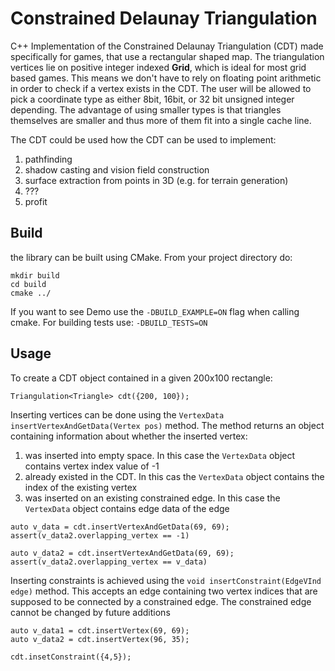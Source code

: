 # Constrained Delaunay Triangulation
C++ Implementation of the Constrained Delaunay Triangulation (CDT) made specifically for games, that use a rectangular shaped map. The triangulation vertices lie on positive integer indexed **Grid**, which is ideal for most grid based games. This means we don't have to rely on floating point arithmetic in order to check if a vertex exists in the CDT. The user will be allowed to pick a coordinate type as either 8bit, 16bit, or 32 bit unsigned integer depending. The advantage of using smaller types is that triangles themselves are smaller and thus more of them fit into a single cache line.


The CDT could be used how the CDT can be used to implement:
1. pathfinding
2. shadow casting and vision field construction
3. surface extraction from points in 3D (e.g. for terrain generation)
4. ???
5. profit 

## Build

the library can be built using CMake. From your project directory do:

```
mkdir build
cd build
cmake ../
```

If you want to see Demo use the ``-DBUILD_EXAMPLE=ON`` flag when calling cmake. For building tests use:
``-DBUILD_TESTS=ON``

## Usage

To create a CDT object contained in a given 200x100 rectangle: 
```
Triangulation<Triangle> cdt({200, 100});
```
Inserting vertices can be done using the `VertexData insertVertexAndGetData(Vertex pos)` method. The method returns an object containing information about whether the inserted vertex:
1. was inserted into empty space. In this case the `VertexData` object contains vertex index value of -1
2. already existed in the CDT. In this cas the `VertexData` object contains the index of the existing vertex
3. was inserted on an existing constrained edge. In this case the `VertexData` object contains edge data of the edge

```
auto v_data = cdt.insertVertexAndGetData(69, 69);
assert(v_data2.overlapping_vertex == -1)

auto v_data2 = cdt.insertVertexAndGetData(69, 69);
assert(v_data2.overlapping_vertex == v_data)
```

Inserting constraints is achieved using the `void insertConstraint(EdgeVInd edge)` method. This accepts an edge containing two vertex indices that are supposed to be connected by a constrained edge. The constrained edge cannot be changed by future additions

```
auto v_data1 = cdt.insertVertex(69, 69);
auto v_data2 = cdt.insertVertex(96, 35);

cdt.insetConstraint({4,5});
```

